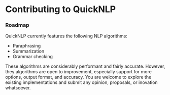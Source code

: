 # Contributing to QuickNLP

### Roadmap

QuickNLP currently features the following NLP algorithms:

- Paraphrasing
- Summarization
- Grammar checking

These algorithms are considerably performant and fairly accurate. However, they algorithms are open to improvement, especially support for more options, output format, and accuracy. You are welcome to explore the existing implementations and submit any opinion, proposals, or inovation whatsoever.
